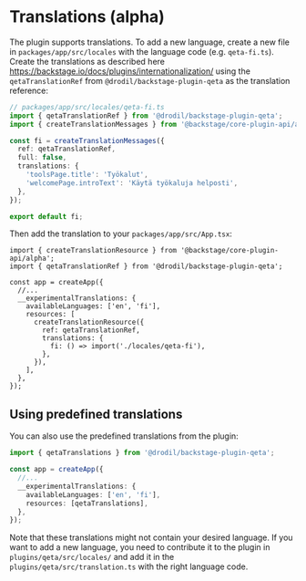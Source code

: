 # Translations (alpha)

The plugin supports translations. To add a new language, create a new file in `packages/app/src/locales` with the
language code (e.g. `qeta-fi.ts`).
Create the translations as described here https://backstage.io/docs/plugins/internationalization/ using the
`qetaTranslationRef` from `@drodil/backstage-plugin-qeta` as the translation reference:

```ts
// packages/app/src/locales/qeta-fi.ts
import { qetaTranslationRef } from '@drodil/backstage-plugin-qeta';
import { createTranslationMessages } from '@backstage/core-plugin-api/alpha';

const fi = createTranslationMessages({
  ref: qetaTranslationRef,
  full: false,
  translations: {
    'toolsPage.title': 'Työkalut',
    'welcomePage.introText': 'Käytä työkaluja helposti',
  },
});

export default fi;
```

Then add the translation to your `packages/app/src/App.tsx`:

```tsx
import { createTranslationResource } from '@backstage/core-plugin-api/alpha';
import { qetaTranslationRef } from '@drodil/backstage-plugin-qeta';

const app = createApp({
  //...
  __experimentalTranslations: {
    availableLanguages: ['en', 'fi'],
    resources: [
      createTranslationResource({
        ref: qetaTranslationRef,
        translations: {
          fi: () => import('./locales/qeta-fi'),
        },
      }),
    ],
  },
});
```

## Using predefined translations

You can also use the predefined translations from the plugin:

```ts
import { qetaTranslations } from '@drodil/backstage-plugin-qeta';

const app = createApp({
  //...
  __experimentalTranslations: {
    availableLanguages: ['en', 'fi'],
    resources: [qetaTranslations],
  },
});
```

Note that these translations might not contain your desired language. If you want to add a new language, you need to
contribute it to the plugin in `plugins/qeta/src/locales/` and add it in the `plugins/qeta/src/translation.ts`
with the right language code.
